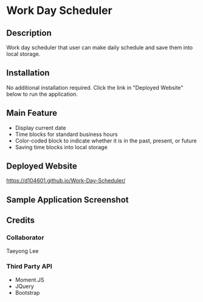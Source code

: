 # Work Day Scheduler

## Description

Work day scheduler that user can make daily schedule and save them into local storage.

## Installation

No additional installation required. Click the link in "Deployed Website" below to run the application.

## Main Feature
* Display current date
* Time blocks for standard business hours
* Color-coded block to indicate whether it is in the past, present, or future
* Saving time blocks into local storage

## Deployed Website
https://d104601.github.io/Work-Day-Scheduler/

## Sample Application Screenshot


## Credits

### Collaborator
Taeyong Lee 

### Third Party API
* Moment.JS
* JQuery
* Bootstrap